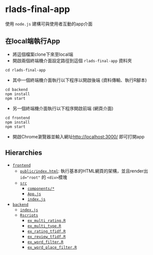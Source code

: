 # rlads-final-app

使用 `node.js` 建構可與使用者互動的app介面

## 在local端執行App
- 將這個檔案clone下來至local端
- 開啟兩個終端機介面設定路徑到這個 `rlads-final-app` 資料夾
```
cd rlads-final-app
```
- 其中一個終端機介面執行以下程序以開啟後端 (資料傳輸、執行R腳本)
```
cd backend
npm install
npm start
```
- 另一個終端機介面執行以下程序開啟前端 (網頁介面)
```
cd frontend
npm install
npm start
```
- 開啟Chrome瀏覽器並輸入網址[http://localhost:3000/](http://localhost:3000/) 即可打開app

## Hierarchies

- [`frontend`](frontend/)
  - [`public/index.html`](frontend/public/index.html): 執行基本的HTML網頁的架構，並且render出 `id="root"` 的 `<div>`模塊
  - [`src`](frontend/src)
    - [`components/*`](frontend/src/components/)
    - [`App.js`](frontend/src/App.js)
    - [`index.js`](frontend/src/index.js)
- [`backend`](backend/)
  - [`index.js`](backend/index.js)
  - [`Rscripts`](backend/Rscripts)
    - [`ex_multi_rating.R`](backend/Rscripts/ex_multi_rating.R)
    - [`ex_multi_type.R`](backend/Rscripts/ex_multi_type.R)
    - [`ex_rating_tfidf.R`](backend/Rscripts/ex_rating_tfidf.R)
    - [`ex_review_tfidf.R`](backend/Rscripts/ex_review_tfidf.R)
    - [`ex_word_filter.R`](backend/Rscripts/ex_word_filter.R)
    - [`ex_word_place_filter.R`](backend/Rscripts/ex_word_place_filter.R)

